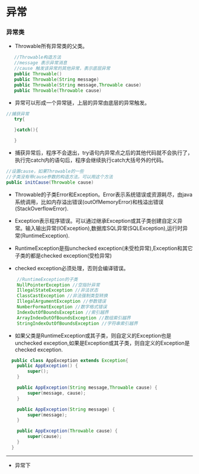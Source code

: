 # 异常
### 异常类
- Throwable所有异常类的父类。
```java
   //Throwable构造方法
   //message 表示异常消息
   //cause 触发该异常的其他异常，表示底层异常
   public Throwable()
   public Throwable(String message)
   public Throwable(String message,Throwable cause)
   public Throwable(Throwable cause)
```
- 异常可以形成一个异常链，上层的异常由底层的异常触发。

```java 
//捕获异常
   try{

   }catch(){

   }
```
- 捕获异常后，程序不会退出，try语句内异常点之后的其他代码就不会执行了，执行完catch内的语句后，程序会继续执行catch大括号外的代码。
```java
//设置cause，如果Throwable的一些
//子类没有带cause参数的构造方法，可以用这个方法
public initCause(Throwable cause)
```
- Throwable的子类Error和Exception。Error表示系统错误或资源耗尽，由java系统调用，比如内存溢出错误(outOfMemoryError)和栈溢出错误(StackOverflowError).
- Exception表示程序错误。可以通过继承Exception或其子类创建自定义异常。输入输出异常(IOException),数据库SQL异常(SQLException),运行时异常(RuntimeException).

- RuntimeException是指unchecked exception(未受检异常),Exception和其它子类的都是checked exception(受检异常)
- checked exception必须处理，否则会编译错误。
```java
    //RuntimeException的子类
    NullPointerException //空指针异常
    IllegalStateException //非法状态
    ClassCastException //非法强制类型转换
    IllegalArgumentException //参数错误
    NumberFormatException //数字格式错误
    IndexOutOfBoundsException //索引越界
    ArrayIndexOutOfBoundsException //数组索引越界
    StringIndexOutOfBoundsException //字符串索引越界
```
- 如果父类是RuntimeException或其子类，则自定义的Exception也是unchecked exception,如果是Exception或其子类，则自定义的Exception是checked exception.
```java 
  public class AppException extends Exception{
    public AppException() {
        super();
    }

    public AppException(String message,Throwable cause) {
        super(message, cause);
    }

    public AppException(String message) {
        super(message);
    }

    public AppException(Throwable cause) {
        super(cause);
    }
  }
```
---
- 异常下